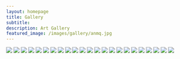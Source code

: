```yaml
---
layout: homepage
title: Gallery
subtitle: 
description: Art Gallery
featured_image: /images/gallery/anmq.jpg
---
```



<div class="gallery" data-columns="3">
    <img src="/images/gallery/lbyz.jpg">
    <img src="/images/gallery/slowmo_boomerang.gif">
    <img src="/images/gallery/anmq.jpg">
    <img src="/images/gallery/cnf.jpg">
    <img src="/images/gallery/qkst-star.jpg">
    <img src="/images/gallery/sailimu.jpg">
    <img src="/images/gallery/village.jpg">
    <img src="/images/gallery/menyuan.jpg">
    <img src="/images/gallery/meili.jpg">
    <img src="/images/gallery/geisel.jpg">
    <img src="/images/gallery/g214.jpg">
    <img src="/images/gallery/edgeijen.jpg">
    <img src="/images/gallery/mzm.jpg">
    <img src="/images/gallery/duku.jpg">
    <img src="/images/gallery/xiata.jpg">
    <img src="/images/gallery/kremlin.jpg">
    <img src="/images/gallery/atlanta.jpg">
    <img src="/images/gallery/mm-road.jpg">
    <img src="/images/gallery/wnd.jpg">
    <img src="/images/gallery/star.jpg">
    <img src="/images/gallery/xiapu.jpg">
    <img src="/images/gallery/FoggyBromoHorse.jpg">
    <img src="/images/gallery/trump.jpg">
    <!-- <img src="/images/gallery/smoke-bw.jpg"> -->
    <!-- <img src="/images/gallery/IjenLake.jpg"> -->
</div>

<!-- <img src="/images/gallery/.jpg"> -->